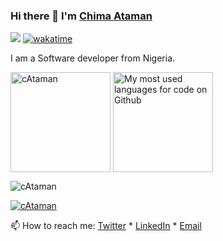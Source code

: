 ### Hi there 👋 I'm [Chima Ataman](https://www.linkedin.com/in/chima-ataman-a64462175/)   

[![](https://enkahcw3aqjzlyp.m.pipedream.net/?key=gh-cAtaman&label=visitors&color=grey&style=flat)](https://github.com/cAtaman) [![wakatime](https://wakatime.com/badge/user/841f74da-da14-4037-90ad-7d415a5e5ec0.svg?style=default)](https://wakatime.com/@841f74da-da14-4037-90ad-7d415a5e5ec0)

I am a Software developer from Nigeria.

<div>
  <p>
    <img height="160" align="center" src="https://github-readme-stats-cataman.vercel.app/api?username=cAtaman&show_icons=true&locale=en&default&count_private=true&theme=react" alt="cAtaman" />
    <img height="160" align="center" src="https://github-readme-stats-cataman.vercel.app/api/top-langs/?username=cAtaman&layout=compact&count_private=true&theme=react" alt="My most used languages for code on Github" />
  </p>
  <p>
    <img align="center" src="https://github-readme-streak-stats.herokuapp.com/?user=cAtaman&theme=blood-dark&background=000000" alt="cAtaman" />
  </p>
</div>

<p align="left"><a href="https://github.com/ryo-ma/github-profile-trophy"><img src="https://github-profile-trophy.vercel.app/?username=cAtaman&theme=onestar&no-bg=true&column=-1" alt="cAtaman"/></a></p>

📫 How to reach me: [Twitter](https://twitter.com/johnkantius) * [LinkedIn](https://www.linkedin.com/in/chima-ataman-a64462175/) * [Email](mailto:chimaataman@gmail.com)
